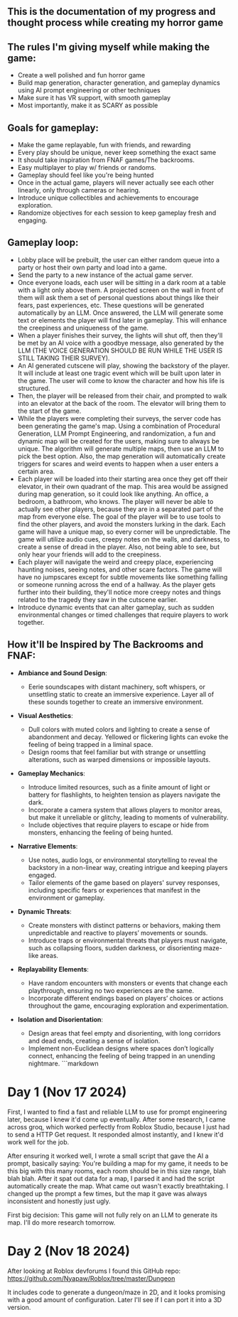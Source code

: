 ## This is the documentation of my progress and thought process while creating my horror game


## The rules I'm giving myself while making the game:
  -   Create a well polished and fun horror game
  -   Build map generation, character generation, and gameplay dynamics using AI prompt engineering or other techniques
  -   Make sure it has VR support, with smooth gameplay
  -   Most importantly, make it as SCARY as possible


## Goals for gameplay:
  -   Make the game replayable, fun with friends, and rewarding
  -   Every play should be unique, never keep something the exact same
  -   It should take inspiration from FNAF games/The backrooms.
  -   Easy multiplayer to play w/ friends or randoms.
  -   Gameplay should feel like you're being hunted
  -   Once in the actual game, players will never actually see each other linearly, only through cameras or hearing.
  -   Introduce unique collectibles and achievements to encourage exploration.
  -   Randomize objectives for each session to keep gameplay fresh and engaging.


## Gameplay loop:
  -   Lobby place will be prebuilt, the user can either random queue into a party or host their own party and load into a game.
  -   Send the party to a new instance of the actual game server.
  -   Once everyone loads, each user will be sitting in a dark room at a table with a light only above them. A projected screen on the wall in front of them will ask them a set of personal questions about things like their fears, past experiences, etc. These questions will be generated automatically by an LLM. Once answered, the LLM will generate some text or elements the player will find later in gameplay. This will enhance the creepiness and uniqueness of the game.
  -   When a player finishes their survey, the lights will shut off, then they'll be met by an AI voice with a goodbye message, also generated by the LLM (THE VOICE GENERATION SHOULD BE RUN WHILE THE USER IS STILL TAKING THEIR SURVEY).
  -   An AI generated cutscene will play, showing the backstory of the player. It will include at least one tragic event which will be built upon later in the game. The user will come to know the character and how his life is structured.
  -   Then, the player will be released from their chair, and prompted to walk into an elevator at the back of the room. The elevator will bring them to the start of the game.
  -   While the players were completing their surveys, the server code has been generating the game's map. Using a combination of Procedural Generation, LLM Prompt Engineering, and randomization, a fun and dynamic map will be created for the users, making sure to always be unique. The algorithm will generate multiple maps, then use an LLM to pick the best option. Also, the map generation will automatically create triggers for scares and weird events to happen when a user enters a certain area.
  -   Each player will be loaded into their starting area once they get off their elevator, in their own quadrant of the map. This area would be assigned during map generation, so it could look like anything. An office, a bedroom, a bathroom, who knows. The player will never be able to actually see other players, because they are in a separated part of the map from everyone else. The goal of the player will be to use tools to find the other players, and avoid the monsters lurking in the dark. Each game will have a unique map, so every corner will be unpredictable. The game will utilize audio cues, creepy notes on the walls, and darkness, to create a sense of dread in the player. Also, not being able to see, but only hear your friends will add to the creepiness.
  -   Each player will navigate the weird and creepy place, experiencing haunting noises, seeing notes, and other scare factors. The game will have no jumpscares except for subtle movements like something falling or someone running across the end of a hallway. As the player gets further into their building, they'll notice more creepy notes and things related to the tragedy they saw in the cutscene earlier.
  -   Introduce dynamic events that can alter gameplay, such as sudden environmental changes or timed challenges that require players to work together.


## How it'll be Inspired by The Backrooms and FNAF:
  - **Ambiance and Sound Design**: 
    - Eerie soundscapes with distant machinery, soft whispers, or unsettling static to create an immersive experience. Layer all of these sounds together to create an immersive environment.   
  - **Visual Aesthetics**: 
    - Dull colors with muted colors and lighting to create a sense of abandonment and decay. Yellowed or flickering lights can evoke the feeling of being trapped in a liminal space.
    - Design rooms that feel familiar but with strange or unsettling alterations, such as warped dimensions or impossible layouts.

  - **Gameplay Mechanics**: 
    - Introduce limited resources, such as a finite amount of light or battery for flashlights, to heighten tension as players navigate the dark.
    - Incorporate a camera system that allows players to monitor areas, but make it unreliable or glitchy, leading to moments of vulnerability.
    - Include objectives that require players to escape or hide from monsters, enhancing the feeling of being hunted.

  - **Narrative Elements**: 
    - Use notes, audio logs, or environmental storytelling to reveal the backstory in a non-linear way, creating intrigue and keeping players engaged.
    - Tailor elements of the game based on players' survey responses, including specific fears or experiences that manifest in the environment or gameplay.

  - **Dynamic Threats**: 
    - Create monsters with distinct patterns or behaviors, making them unpredictable and reactive to players’ movements or sounds.
    - Introduce traps or environmental threats that players must navigate, such as collapsing floors, sudden darkness, or disorienting maze-like areas.

  - **Replayability Elements**: 
    - Have random encounters with monsters or events that change each playthrough, ensuring no two experiences are the same.
    - Incorporate different endings based on players’ choices or actions throughout the game, encouraging exploration and experimentation.

  - **Isolation and Disorientation**: 
    - Design areas that feel empty and disorienting, with long corridors and dead ends, creating a sense of isolation.
    - Implement non-Euclidean designs where spaces don’t logically connect, enhancing the feeling of being trapped in an unending nightmare. ```markdown

# Day 1 (Nov 17 2024)

First, I wanted to find a fast and reliable LLM to use for prompt engineering later, because I knew it'd come up eventually. After some research, I came across groq, which worked perfectly from Roblox Studio, because I just had to send a HTTP Get request. It responded almost instantly, and I knew it'd work well for the job. 

After ensuring it worked well, I wrote a small script that gave the AI a prompt, basically saying: You're building a map for my game, it needs to be this big with this many rooms, each room should be in this size range, blah blah blah. After it spat out data for a map, I parsed it and had the script automatically create the map. What came out wasn't exactly breathtaking. I changed up the prompt a few times, but the map it gave was always inconsistent and honestly just ugly. 

First big decision: This game will not fully rely on an LLM to generate its map. I'll do more research tomorrow.

# Day 2 (Nov 18 2024)

After looking at Roblox devforums I found this GitHub repo: https://github.com/Nyapaw/Roblox/tree/master/Dungeon

It includes code to generate a dungeon/maze in 2D, and it looks promising with a good amount of configuration. Later I'll see if I can port it into a 3D version.
